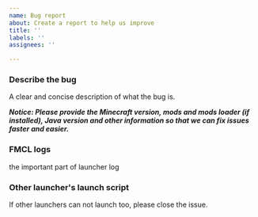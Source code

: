 ```yaml
---
name: Bug report
about: Create a report to help us improve
title: ''
labels: ''
assignees: ''

---
```


### Describe the bug
A clear and concise description of what the bug is.

***Notice: Please provide the Minecraft version, mods and mods loader (if installed), Java version and other information so that we can fix issues faster and easier.***

### FMCL logs
the important part of launcher log

### Other launcher's launch script
If other launchers can not launch too, please close the issue.
